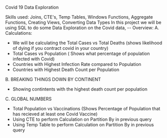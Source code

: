 Covid 19 Data Exploration 

Skills used: Joins, CTE's, Temp Tables, Windows Functions, Aggregate Functions, Creating Views, Converting Data Types
In this project we will be using SQL to do some Data Exploration on the Covid data, 
-- Overview:
A. Calculations:
  
  
  - We will be calculating the Total Cases vs Total Deaths (shows likelihood of dying if you contract covid in your country)
  - Total Cases vs Population ( Shows what percentage of population infected with Covid)
  - Countries with Highest Infection Rate compared to Population
  - Countries with Highest Death Count per Population

    
B. BREAKING THINGS DOWN BY CONTINENT

  -  Showing contintents with the highest death count per population


C. GLOBAL NUMBERS

  - Total Population vs Vaccinations (Shows Percentage of Population that has recieved at least one Covid Vaccine)
  - Using CTE to perform Calculation on Partition By in previous query
  - Using Temp Table to perform Calculation on Partition By in previous query
